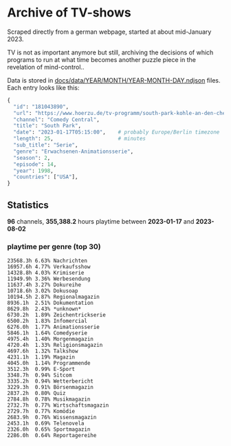 # Archive of TV-shows

Scraped directly from a german webpage, started at about mid-January 2023.

TV is not as important anymore but still, archiving the decisions of which programs to run at what time
becomes another puzzle piece in the revelation of mind-control.. 

Data is stored in [docs/data/YEAR/MONTH/YEAR-MONTH-DAY.ndjson](docs/data/) files. 
Each entry looks like this:

```python
{
  "id": "181043890", 
  "url": "https://www.hoerzu.de/tv-programm/south-park-kohle-an-den-chefkoch/bid_181043890/", 
  "channel": "Comedy Central", 
  "title": "South Park", 
  "date": "2023-01-17T05:15:00",    # probably Europe/Berlin timezone 
  "length": 25,                     # minutes 
  "sub_title": "Serie", 
  "genre": "Erwachsenen-Animationsserie", 
  "season": 2, 
  "episode": 14, 
  "year": 1998, 
  "countries": ["USA"],
}
```

## Statistics

**96** channels, **355,388.2** hours playtime between **2023-01-17** and **2023-08-02**


### playtime per genre (top 30)

    23568.3h 6.63% Nachrichten
    16957.6h 4.77% Verkaufsshow
    14328.8h 4.03% Krimiserie
    11949.9h 3.36% Werbesendung
    11637.4h 3.27% Dokureihe
    10718.6h 3.02% Dokusoap
    10194.5h 2.87% Regionalmagazin
    8936.1h  2.51% Dokumentation
    8629.8h  2.43% *unknown*
    6730.2h  1.89% Zeichentrickserie
    6500.2h  1.83% Infomercial
    6276.0h  1.77% Animationsserie
    5846.1h  1.64% Comedyserie
    4975.4h  1.40% Morgenmagazin
    4720.4h  1.33% Religionsmagazin
    4697.6h  1.32% Talkshow
    4231.1h  1.19% Magazin
    4045.0h  1.14% Programmende
    3512.3h  0.99% E-Sport
    3348.7h  0.94% Sitcom
    3335.2h  0.94% Wetterbericht
    3229.3h  0.91% Börsenmagazin
    2837.2h  0.80% Quiz
    2784.8h  0.78% Musikmagazin
    2732.7h  0.77% Wirtschaftsmagazin
    2729.7h  0.77% Komödie
    2683.9h  0.76% Wissensmagazin
    2453.1h  0.69% Telenovela
    2326.0h  0.65% Sportmagazin
    2286.0h  0.64% Reportagereihe
